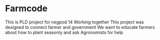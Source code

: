# Farmcode
This is PLD project for negpod 14
Working together
This project was designed to connect farmer and government
We want to educate farmers
about how to plant seasonly 
and ask Agronomists for help 
